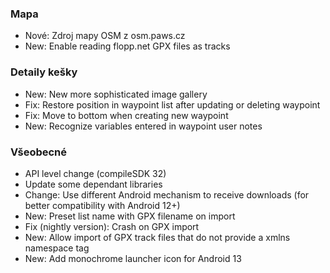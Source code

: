 ### Mapa
- Nové: Zdroj mapy OSM z osm.paws.cz
- New: Enable reading flopp.net GPX files as tracks

### Detaily kešky
- New: New more sophisticated image gallery
- Fix: Restore position in waypoint list after updating or deleting waypoint
- Fix: Move to bottom when creating new waypoint
- New: Recognize variables entered in waypoint user notes

### Všeobecné
- API level change (compileSDK 32)
- Update some dependant libraries
- Change: Use different Android mechanism to receive downloads (for better compatibility with Android 12+)
- New: Preset list name with GPX filename on import
- Fix (nightly version): Crash on GPX import
- New: Allow import of GPX track files that do not provide a xmlns namespace tag
- New: Add monochrome launcher icon for Android 13
